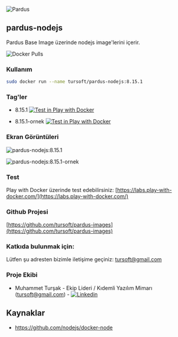 ![Pardus](https://raw.githubusercontent.com/tursoft/pardus-images/master/_resources/images/docker.pardus-nodejs.small.png)
## pardus-nodejs

Pardus Base Image üzerinde nodejs image'lerini içerir.

![Docker Pulls](https://img.shields.io/docker/pulls/tursoft/pardus-nodejs.svg)

### Kullanım
```sh
sudo docker run --name tursoft/pardus-nodejs:8.15.1
```

### Tag'ler
* 8.15.1 [![Test in Play with Docker](https://raw.githubusercontent.com/tursoft/pardus-images/master/_resources/images/misc/pwd.button.png)](http://play-with-docker.com?stack=https://raw.githubusercontent.com/tursoft/pardus-images/master/images-ready/pardus-nodejs/8.15.1/stack.yml)

* 8.15.1-ornek [![Test in Play with Docker](https://raw.githubusercontent.com/tursoft/pardus-images/master/_resources/images/misc/pwd.button.png)](http://play-with-docker.com?stack=https://raw.githubusercontent.com/tursoft/pardus-images/master/images-ready/pardus-nodejs/8.15.1-ornek/stack.yml)

### Ekran Görüntüleri

![pardus-nodejs:8.15.1](https://raw.githubusercontent.com/tursoft/pardus-images/master/images-ready/pardus-nodejs/8.15.1/resources/screenshoots/pardus-nodejs-8.15.1.screenshoot1.jpg)

![pardus-nodejs:8.15.1-ornek](https://raw.githubusercontent.com/tursoft/pardus-images/master/images-ready/pardus-nodejs/8.15.1-ornek/resources/screenshoots/pardus-nodejs-ornek-screenshoot1.jpg)


### Test

Play with Docker üzerinde test edebilirsiniz:
[https://labs.play-with-docker.com/](https://labs.play-with-docker.com/)




### Github Projesi
[https://github.com/tursoft/pardus-images](https://github.com/tursoft/pardus-images)

### Katkıda bulunmak için:
Lütfen şu adresten bizimle iletişime geçiniz: tursoft@gmail.com

### Proje Ekibi
* Muhammet Turşak - Ekip Lideri / Kıdemli Yazılım Mimarı (tursoft@gmail.com) - [![Linkedin](https://raw.githubusercontent.com/tursoft/pardus-images/master/_resources/images/linkedin-icon.18x18.png)](https://www.linkedin.com/in/tursoft/)

## Kaynaklar
* https://github.com/nodejs/docker-node